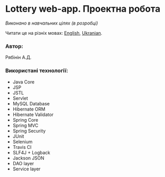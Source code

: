 
# Lottery web-app. Проектна робота
_Виконано в навчальних цілях (в розробці)_

Читати це на різніх мовах: [English](https://github.com/THEWaterfall/Lottery/blob/master/README.en-US.md), [Ukranian](https://github.com/THEWaterfall/Lottery/blob/master/README.md).

### Автор:

Рябінін А.Д.

### Використані технології:
* Java Core
* JSP
* JSTL
* Servlet
* MySQL Database
* Hibernate ORM
* Hibernate Validator
* Spring Core
* Spring MVC
* Spring Security
* JUnit
* Selenium
* Travis CI
* SLF4J + Logback
* Jackson JSON
* DAO layer
* Service layer
